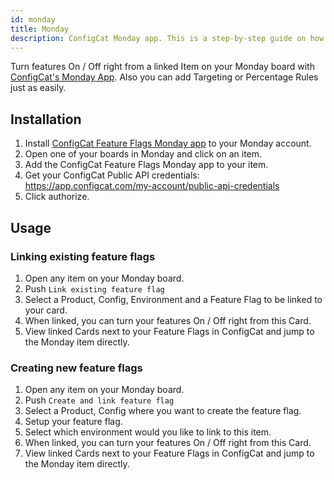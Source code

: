 ```yaml
---
id: monday
title: Monday
description: ConfigCat Monday app. This is a step-by-step guide on how to connect and manage feature flags from Monday boards and items.
---
```


Turn features On / Off right from a linked Item on your Monday board with <a href="TODO" target="_blank">ConfigCat's Monday App</a>. Also you can add Targeting or Percentage Rules just as easily.

## Installation
<!-- TODO ![Installation of the ConfigCat Feature Flags Monday app](/assets/monday_enable.gif) -->

1. Install <a href="TODO" target="_blank">ConfigCat Feature Flags Monday app</a> to your Monday account.
2. Open one of your boards in Monday and click on an item.
3. Add the ConfigCat Feature Flags Monday app to your item.
4. Get your ConfigCat Public API credentials: https://app.configcat.com/my-account/public-api-credentials
5. Click authorize.

## Usage

### Linking existing feature flags
<!-- TODO ![Linking feature flags with the ConfigCat Feature Flags Monday app](/assets/monday_link.gif) -->

1. Open any item on your Monday board.
2. Push `Link existing feature flag`
3. Select a Product, Config, Environment and a Feature Flag to be linked to your card.
4. When linked, you can turn your features On / Off right from this Card.
5. View linked Cards next to your Feature Flags in ConfigCat and jump to the Monday item directly.

### Creating new feature flags
<!-- TODO ![Create feature flags with the ConfigCat Feature Flags Monday app](/assets/monday_create.gif) -->

1. Open any item on your Monday board.
2. Push `Create and link feature flag`
3. Select a Product, Config where you want to create the feature flag.
4. Setup your feature flag.
5. Select which environment would you like to link to this item.
6. When linked, you can turn your features On / Off right from this Card.
7. View linked Cards next to your Feature Flags in ConfigCat and jump to the Monday item directly.